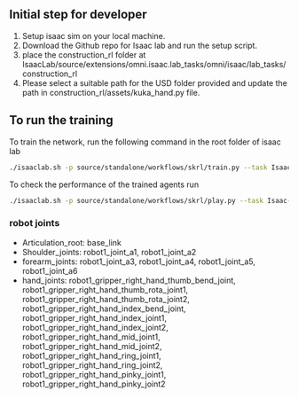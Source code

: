 ## Initial step for developer
1. Setup isaac sim on your local machine.
2. Download the Github repo for Isaac lab and run the setup script.
3. place the construction_rl folder at IsaacLab/source/extensions/omni.isaac.lab_tasks/omni/isaac/lab_tasks/construction_rl
4. Please select a suitable path for the USD folder provided and update the path in construction_rl/assets/kuka_hand.py file.

## To run the training
To train the network, run the following command in the root folder of isaac lab

```bash
./isaaclab.sh -p source/standalone/workflows/skrl/train.py --task Isaac-kuka-Direct-v0 --num_envs 1024 
```

To check the performance of the trained agents run 
```bash
./isaaclab.sh -p source/standalone/workflows/skrl/play.py --task Isaac-kuka-Direct-v0 --checkpoint "path to checkpoint, should be in log folder"
```

### robot joints
* Articulation_root: base_link
* Shoulder_joints: robot1_joint_a1, robot1_joint_a2
* forearm_joints: robot1_joint_a3, robot1_joint_a4, robot1_joint_a5, robot1_joint_a6
* hand_joints: robot1_gripper_right_hand_thumb_bend_joint, robot1_gripper_right_hand_thumb_rota_joint1, robot1_gripper_right_hand_thumb_rota_joint2,
             robot1_gripper_right_hand_index_bend_joint, robot1_gripper_right_hand_index_joint1, robot1_gripper_right_hand_index_joint2,
             robot1_gripper_right_hand_mid_joint1, robot1_gripper_right_hand_mid_joint2,
             robot1_gripper_right_hand_ring_joint1, robot1_gripper_right_hand_ring_joint2,
             robot1_gripper_right_hand_pinky_joint1, robot1_gripper_right_hand_pinky_joint2

